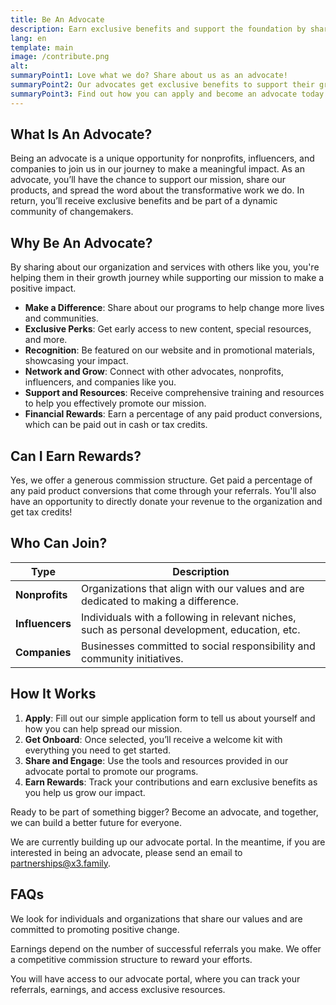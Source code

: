 ```yaml
---
title: Be An Advocate
description: Earn exclusive benefits and support the foundation by sharing about us as an advocate.
lang: en
template: main
image: /contribute.png
alt: 
summaryPoint1: Love what we do? Share about us as an advocate!
summaryPoint2: Our advocates get exclusive benefits to support their growth.
summaryPoint3: Find out how you can apply and become an advocate today.
---
```


## What Is An Advocate?

Being an advocate is a unique opportunity for nonprofits, influencers, and companies to join us in our journey to make a meaningful impact. As an advocate, you’ll have the chance to support our mission, share our products, and spread the word about the transformative work we do. In return, you’ll receive exclusive benefits and be part of a dynamic community of changemakers.

## Why Be An Advocate?

By sharing about our organization and services with others like you, you're helping them in their growth journey while supporting our mission to make a positive impact.

- **Make a Difference**: Share about our programs to help change more lives and communities.
- **Exclusive Perks**: Get early access to new content, special resources, and more.
- **Recognition**: Be featured on our website and in promotional materials, showcasing your impact.
- **Network and Grow**: Connect with other advocates, nonprofits, influencers, and companies like you.
- **Support and Resources**: Receive comprehensive training and resources to help you effectively promote our mission.
- **Financial Rewards**: Earn a percentage of any paid product conversions, which can be paid out in cash or tax credits.

## Can I Earn Rewards?

Yes, we offer a generous commission structure. Get paid a percentage of any paid product conversions that come through your referrals. You'll also have an opportunity to directly donate your revenue to the organization and get tax credits!

## Who Can Join?

| **Type**     | **Description** |
|--------------|-----------------|
| **Nonprofits** | Organizations that align with our values and are dedicated to making a difference. |
| **Influencers** | Individuals with a following in relevant niches, such as personal development, education, etc. |
| **Companies** | Businesses committed to social responsibility and community initiatives. |

## How It Works

1. **Apply**: Fill out our simple application form to tell us about yourself and how you can help spread our mission.
2. **Get Onboard**: Once selected, you’ll receive a welcome kit with everything you need to get started.
3. **Share and Engage**: Use the tools and resources provided in our advocate portal to promote our programs.
4. **Earn Rewards**: Track your contributions and earn exclusive benefits as you help us grow our impact.

Ready to be part of something bigger? Become an advocate, and together, we can build a better future for everyone.

We are currently building up our advocate portal. In the meantime, if you are interested in being an advocate, please send an email to [partnerships@x3.family](mailto:partership@x3.family).

## FAQs

<ExpandableCard title="What are the requirements to become an advocate?" eventCategory="/be-an-advocate" eventName="clicked faq 1">

We look for individuals and organizations that share our values and are committed to promoting positive change.

</ExpandableCard>

<ExpandableCard title="How much can I earn as an advocate?" eventCategory="/be-an-advocate" eventName="clicked faq 2">

Earnings depend on the number of successful referrals you make. We offer a competitive commission structure to reward your efforts.

</ExpandableCard>

<ExpandableCard title="How do I track my contributions and earnings?" eventCategory="/be-an-advocate" eventName="clicked faq 3">

You will have access to our advocate portal, where you can track your referrals, earnings, and access exclusive resources.

</ExpandableCard>